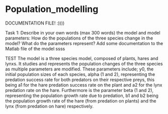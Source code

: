 # Population_modelling

DOCUMENTATION FILE! :))))

Task 1: Describe in your own words (max 300 words) the model and model parameters: How do the populations of the three species change in the model? What do the parameters represent? Add some documentation to the Matlab file of the model
ssss

TEST
​​The model is a three species model, composed of plants, hares and lynxs. It studies and represents the population changes of the three species as multiple parameters are modified. These parameters include; y0, the initial population sizes of each species, alpha (1 and 2), representing the predation success rate for both predators on their respective preys, this being a1 for the hare predation success rate on the plant and a2 for the lynx predation rate on the hare. Furthermore is the parameter beta (1 and 2), representing the population growth rate due to predation, b1 and b2 being the population growth rate of the hare (from predation on plants) and the lynx (from predation on hare) respectively. 
